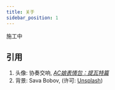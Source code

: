 ```yaml
---
title: 关于
sidebar_position: 1
---
```


施工中
<!--
<script src="https://utteranc.es/client.js"
        repo="Winterreisender/blog"
        issue-term="url"
        theme="preferred-color-scheme"
        crossOrigin="anonymous"
        async>
</script>
-->

## 引用

1. 头像: 协奏交响, _[AC娘表情包：提瓦特篇](https://bbs.nga.cn/read.php?tid=30739380)_
2. 背景: Sava Bobov, (许可: [Unsplash](https://unsplash.com/license))
